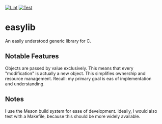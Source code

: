 [![Lint](https://github.com/cpp-linter/cpp-linter-action/actions/workflows/cpp-linter.yml/badge.svg)](https://github.com/cpp-linter/cpp-linter-action/actions/workflows/cpp-linter.yml)
[![Test](https://github.com/thedavidchu/easylib/workflows/Test/badge.svg)](https://github.com/thedavidchu/easylib/actions)

# easylib
An easily understood generic library for C.

## Notable Features

Objects are passed by value exclusively. This means that every "modification" is actually a new object.
This simplifies ownership and resource management.
Recall: my primary goal is eas of implementation and understanding.

## Notes

I use the Meson build system for ease of development. Ideally, I would
also test with a Makefile, because this should be more widely available.
